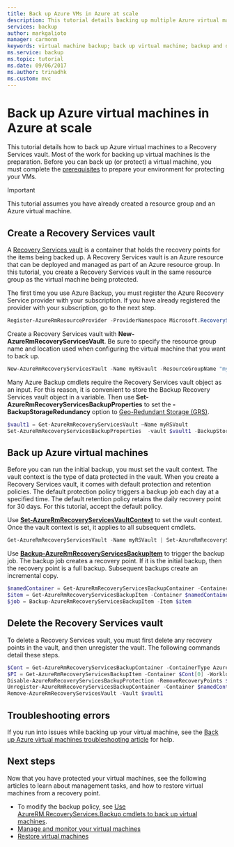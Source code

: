 ```yaml
---
title: Back up Azure VMs in Azure at scale
description: This tutorial details backing up multiple Azure virtual machines to a Recovery Services vault.
services: backup
author: markgalioto
manager: carmonm
keywords: virtual machine backup; back up virtual machine; backup and disaster recovery
ms.service: backup
ms.topic: tutorial
ms.date: 09/06/2017
ms.author: trinadhk
ms.custom: mvc
---
```

# Back up Azure virtual machines in Azure at scale

This tutorial details how to back up Azure virtual machines to a Recovery Services vault. Most of the work for backing up virtual machines is the preparation. Before you can back up (or protect) a virtual machine, you must complete the [prerequisites](backup-azure-arm-vms-prepare.md) to prepare your environment for protecting your VMs. 

> [!IMPORTANT]
> This tutorial assumes you have already created a resource group and an Azure virtual machine.

## Create a Recovery Services vault

A [Recovery Services vault](backup-azure-recovery-services-vault-overview.md) is a container that holds the recovery points for the items being backed up. A Recovery Services vault is an Azure resource that can be deployed and managed as part of an Azure resource group. In this tutorial, you create a Recovery Services vault in the same resource group as the virtual machine being protected.


The first time you use Azure Backup, you must register the Azure Recovery Service provider with your subscription. If you have already registered the provider with your subscription, go to the next step.

```powershell
Register-AzureRmResourceProvider -ProviderNamespace Microsoft.RecoveryServices
```

Create a Recovery Services vault with **New-AzureRmRecoveryServicesVault**. Be sure to specify the resource group name and location used when configuring the virtual machine that you want to back up. 

```powershell
New-AzureRmRecoveryServicesVault -Name myRSvault -ResourceGroupName "myResourceGroup" -Location "EastUS"
```

Many Azure Backup cmdlets require the Recovery Services vault object as an input. For this reason, it is convenient to store the Backup Recovery Services vault object in a variable. Then use **Set-AzureRmRecoveryServicesBackupProperties** to set the **-BackupStorageRedundancy** option to [Geo-Redundant Storage (GRS)](../storage/common/storage-redundancy-grs.md). 

```powershell
$vault1 = Get-AzureRmRecoveryServicesVault –Name myRSVault
Set-AzureRmRecoveryServicesBackupProperties  -vault $vault1 -BackupStorageRedundancy GeoRedundant
```

## Back up Azure virtual machines

Before you can run the initial backup, you must set the vault context. The vault context is the type of data protected in the vault. When you create a Recovery Services vault, it comes with default protection and retention policies. The default protection policy triggers a backup job each day at a specified time. The default retention policy retains the daily recovery point for 30 days. For this tutorial, accept the default policy. 

Use **[Set-AzureRmRecoveryServicesVaultContext](https://docs.microsoft.com/powershell/module/azurerm.recoveryservices/set-azurermrecoveryservicesvaultcontext)** to set the vault context. Once the vault context is set, it applies to all subsequent cmdlets. 

```powershell
Get-AzureRmRecoveryServicesVault -Name myRSVault | Set-AzureRmRecoveryServicesVaultContext
```

Use **[Backup-AzureRmRecoveryServicesBackupItem](https://docs.microsoft.com/powershell/module/azurerm.recoveryservices.backup/backup-azurermrecoveryservicesbackupitem)** to trigger the backup job. The backup job creates a recovery point. If it is the initial backup, then the recovery point is a full backup. Subsequent backups create an incremental copy.

```powershell
$namedContainer = Get-AzureRmRecoveryServicesBackupContainer -ContainerType AzureVM -Status Registered -FriendlyName "V2VM"
$item = Get-AzureRmRecoveryServicesBackupItem -Container $namedContainer -WorkloadType AzureVM
$job = Backup-AzureRmRecoveryServicesBackupItem -Item $item
```

## Delete the Recovery Services vault

To delete a Recovery Services vault, you must first delete any recovery points in the vault, and then unregister the vault. The following commands detail these steps. 


```powershell
$Cont = Get-AzureRmRecoveryServicesBackupContainer -ContainerType AzureVM -Status Registered
$PI = Get-AzureRmRecoveryServicesBackupItem -Container $Cont[0] -WorkloadType AzureVm
Disable-AzureRmRecoveryServicesBackupProtection -RemoveRecoveryPoints $PI[0]
Unregister-AzureRmRecoveryServicesBackupContainer -Container $namedContainer
Remove-AzureRmRecoveryServicesVault -Vault $vault1
```

## Troubleshooting errors
If you run into issues while backing up your virtual machine, see the [Back up Azure virtual machines troubleshooting article](backup-azure-vms-troubleshoot.md) for help.

## Next steps
Now that you have protected your virtual machines, see the following articles to learn about management tasks, and how to restore virtual machines from a recovery point.

* To modify the backup policy, see [Use AzureRM.RecoveryServices.Backup cmdlets to back up virtual machines](backup-azure-vms-automation.md#create-a-protection-policy).
* [Manage and monitor your virtual machines](backup-azure-manage-vms.md)
* [Restore virtual machines](backup-azure-arm-restore-vms.md)
